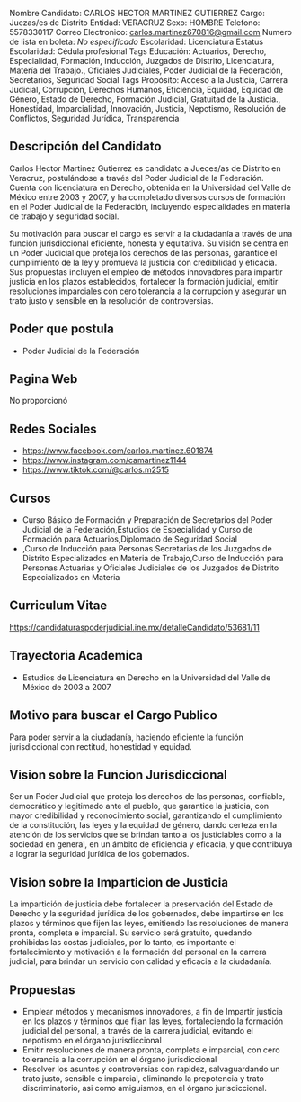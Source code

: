 Nombre Candidato: CARLOS HECTOR MARTINEZ GUTIERREZ
Cargo: Juezas/es de Distrito
Entidad: VERACRUZ
Sexo: HOMBRE
Telefono: 5578330117
Correo Electronico: carlos.martinez670816@gmail.com
Numero de lista en boleta: *No especificado*
Escolaridad: Licenciatura
Estatus Escolaridad: Cédula profesional
Tags Educación: Actuarios, Derecho, Especialidad, Formación, Inducción, Juzgados de Distrito, Licenciatura, Matería del Trabajo., Oficiales Judiciales, Poder Judicial de la Federación, Secretarios, Seguridad Social
Tags Propósito: Acceso a la Justicia, Carrera Judicial, Corrupción, Derechos Humanos, Eficiencia, Equidad, Equidad de Género, Estado de Derecho, Formación Judicial, Gratuitad de la Justicia., Honestidad, Imparcialidad, Innovación, Justicia, Nepotismo, Resolución de Conflictos, Seguridad Jurídica, Transparencia


## Descripción del Candidato 

Carlos Hector Martinez Gutierrez es candidato a Jueces/as de Distrito en Veracruz, postulándose a través del Poder Judicial de la Federación. Cuenta con licenciatura en Derecho, obtenida en la Universidad del Valle de México entre 2003 y 2007, y ha completado diversos cursos de formación en el Poder Judicial de la Federación, incluyendo especialidades en materia de trabajo y seguridad social.

Su motivación para buscar el cargo es servir a la ciudadanía a través de una función jurisdiccional eficiente, honesta y equitativa. Su visión se centra en un Poder Judicial que proteja los derechos de las personas, garantice el cumplimiento de la ley y promueva la justicia con credibilidad y eficacia. Sus propuestas incluyen el empleo de métodos innovadores para impartir justicia en los plazos establecidos, fortalecer la formación judicial, emitir resoluciones imparciales con cero tolerancia a la corrupción y asegurar un trato justo y sensible en la resolución de controversias.


## Poder que postula

- Poder Judicial de la Federación


## Pagina Web

No proporcionó


## Redes Sociales

- https://www.facebook.com/carlos.martinez.601874
- https://www.instagram.com/camartinez1144
- https://www.tiktok.com/@carlos.m2515


## Cursos

- Curso Básico de Formación y Preparación de Secretarios del Poder Judicial de la Federación,Estudios de Especialidad y Curso de Formación para Actuarios,Diplomado de Seguridad Social
- ,Curso de Inducción para Personas Secretarias de los Juzgados de Distrito Especializados en Materia de Trabajo,Curso de Inducción para Personas Actuarias y Oficiales Judiciales de los Juzgados de Distrito Especializados en Materia


## Curriculum Vitae

https://candidaturaspoderjudicial.ine.mx/detalleCandidato/53681/11


## Trayectoria Academica

- Estudios de Licenciatura en Derecho en la Universidad del Valle de México de 2003 a 2007


## Motivo para buscar el Cargo Publico

Para poder servir a la ciudadanía, haciendo eficiente la función jurisdiccional con rectitud, honestidad y equidad.


## Vision sobre la Funcion Jurisdiccional

Ser un Poder Judicial que proteja los derechos de las personas, confiable, democrático y legitimado ante el pueblo, que garantice la justicia, con mayor credibilidad y reconocimiento social, garantizando el cumplimiento de la constitución, las leyes y la equidad de género, dando certeza en la atención de los servicios que se brindan tanto a los justiciables como a la sociedad en general, en un ámbito de eficiencia y eficacia, y que contribuya a lograr la seguridad jurídica de los gobernados.


## Vision sobre la Imparticion de Justicia

La impartición de justicia debe fortalecer la preservación del Estado de Derecho y la seguridad jurídica de los gobernados, debe impartirse en los plazos y términos que fijen las leyes, emitiendo las resoluciones de manera pronta, completa e imparcial. Su servicio será gratuito, quedando prohibidas las costas judiciales, por lo tanto, es importante el fortalecimiento y motivación a la formación del personal en la carrera judicial, para brindar un servicio con calidad y eficacia a la ciudadanía.


## Propuestas

- Emplear métodos y mecanismos innovadores, a fin de Impartir justicia en los plazos y términos que fijan las leyes, fortaleciendo la formación judicial del personal, a través de la carrera judicial, evitando el nepotismo en el órgano jurisdiccional
- Emitir resoluciones de manera pronta, completa e imparcial, con cero tolerancia a la corrupción en el órgano jurisdiccional
- Resolver los asuntos y controversias con rapidez, salvaguardando un trato justo, sensible e imparcial, eliminando la prepotencia y trato discriminatorio, asi como amiguismos, en el órgano jurisdiccional.

